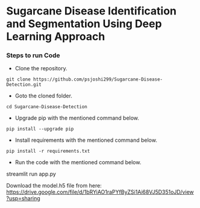 # Sugarcane Disease Identification and Segmentation Using Deep Learning Approach



### Steps to run Code
- Clone the repository.
```
git clone https://github.com/psjoshi299/Sugarcane-Disease-Detection.git
```
- Goto the cloned folder.
```
cd Sugarcane-Disease-Detection

```
- Upgrade pip with the mentioned command below.
```
pip install --upgrade pip
```
- Install requirements with the mentioned command below.
```
pip install -r requirements.txt
```
- Run the code with the mentioned command below.

streamlit run app.py 
 





Download the model.h5 file from here: https://drive.google.com/file/d/1bRYiAO1raPYfByZSi1Ai68VJ5D351oJD/view?usp=sharing

